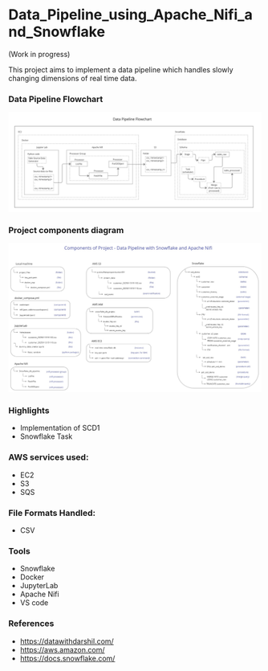 # Data_Pipeline_using_Apache_Nifi_and_Snowflake 
 
(Work in progress)

This project aims to implement a data pipeline which handles slowly changing dimensions of real time data.

### Data Pipeline Flowchart

![Data_Pipeline_Flowchart](Data_Pipeline_Flowchart.jpg) 
### Project components diagram

![Component_Diagram](component_diagram.jpg) 

### Highlights

* Implementation of SCD1 
* Snowflake Task

### AWS services used:
* EC2
* S3
* SQS 

### File Formats Handled:
* CSV


### Tools
* Snowflake
* Docker
* JupyterLab
* Apache Nifi
* VS code


### References
* https://datawithdarshil.com/
* https://aws.amazon.com/
* https://docs.snowflake.com/

